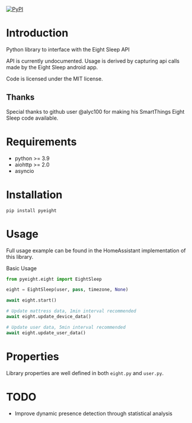 [![PyPI](https://img.shields.io/pypi/v/pyEight.svg)](https://pypi.python.org/pypi/pyEight)

# Introduction
Python library to interface with the Eight Sleep API

API is currently undocumented.  Usage is derived by capturing api calls made by the Eight Sleep android app.

Code is licensed under the MIT license.

## Thanks

Special thanks to github user @alyc100 for making his SmartThings Eight Sleep code available.

# Requirements

* python >= 3.9
* aiohttp >= 2.0
* asyncio

# Installation

```pip install pyeight```

# Usage

Full usage example can be found in the HomeAssistant implementation of this library.

Basic Usage
```python
from pyeight.eight import EightSleep

eight = EightSleep(user, pass, timezone, None)

await eight.start()

# Update mattress data, 1min interval recommended
await eight.update_device_data()

# Update user data, 5min interval recommended
await eight.update_user_data()

```

# Properties

Library properties are well defined in both ```eight.py``` and ```user.py```.

# TODO

* Improve dynamic presence detection through statistical analysis
